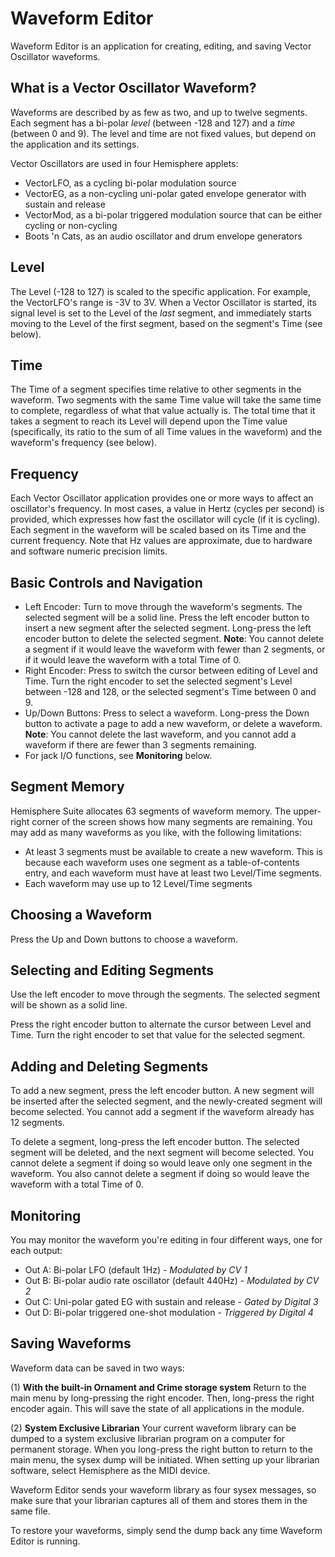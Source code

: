 # Waveform Editor

Waveform Editor is an application for creating, editing, and saving Vector Oscillator waveforms.

## What is a Vector Oscillator Waveform?

Waveforms are described by as few as two, and up to twelve segments. Each segment has a bi-polar _level_ (between -128 and 127) and a _time_ (between 0 and 9). The level and time are not fixed values, but depend on the application and its settings.

Vector Oscillators are used in four Hemisphere applets:

* VectorLFO, as a cycling bi-polar modulation source
* VectorEG, as a non-cycling uni-polar gated envelope generator with sustain and release
* VectorMod, as a bi-polar triggered modulation source that can be either cycling or non-cycling
* Boots 'n Cats, as an audio oscillator and drum envelope generators

## Level

The Level (-128 to 127) is scaled to the specific application. For example, the VectorLFO's range is -3V to 3V. When a Vector Oscillator is started, its signal level is set to the Level of the _last_ segment, and immediately starts moving to the Level of the first segment, based on the segment's Time (see below).

## Time

The Time of a segment specifies time relative to other segments in the waveform. Two segments with the same Time value will take the same time to complete, regardless of what that value actually is. The total time that it takes a segment to reach its Level will depend upon the Time value (specifically, its ratio to the sum of all Time values in the waveform) and the waveform's frequency (see below).

## Frequency

Each Vector Oscillator application provides one or more ways to affect an oscillator's frequency. In most cases, a value in Hertz (cycles per second) is provided, which expresses how fast the oscillator will cycle (if it is cycling). Each segment in the waveform will be scaled based on its Time and the current frequency. Note that Hz values are approximate, due to hardware and software numeric precision limits.

## Basic Controls and Navigation

* Left Encoder: Turn to move through the waveform's segments. The selected segment will be a solid line. Press the left encoder button to insert a new segment after the selected segment. Long-press the left encoder button to delete the selected segment. **Note**: You cannot delete a segment if it would leave the waveform with fewer than 2 segments, or if it would leave the waveform with a total Time of 0.
* Right Encoder: Press to switch the cursor between editing of Level and Time. Turn the right encoder to set the selected segment's Level between -128 and 128, or the selected segment's Time between 0 and 9.
* Up/Down Buttons: Press to select a waveform. Long-press the Down button to activate a page to add a new waveform, or delete a waveform. **Note**: You cannot delete the last waveform, and you cannot add a waveform if there are fewer than 3 segments remaining.
* For jack I/O functions, see **Monitoring** below.

## Segment Memory

Hemisphere Suite allocates 63 segments of waveform memory. The upper-right corner of the screen shows how many segments are remaining. You may add as many waveforms as you like, with the following limitations:

* At least 3 segments must be available to create a new waveform. This is because each waveform uses one segment as a table-of-contents entry, and each waveform must have at least two Level/Time segments.
* Each waveform may use up to 12 Level/Time segments

## Choosing a Waveform

Press the Up and Down buttons to choose a waveform.

## Selecting and Editing Segments

Use the left encoder to move through the segments. The selected segment will be shown as a solid line.

Press the right encoder button to alternate the cursor between Level and Time. Turn the right encoder to set that value for the selected segment.

## Adding and Deleting Segments

To add a new segment, press the left encoder button. A new segment will be inserted after the selected segment, and the newly-created segment will become selected. You cannot add a segment if the waveform already has 12 segments.

To delete a segment, long-press the left encoder button. The selected segment will be deleted, and the next segment will become selected. You cannot delete a segment if doing so would leave only one segment in the waveform. You also cannot delete a segment if doing so would leave the waveform with a total Time of 0.

## Monitoring

You may monitor the waveform you're editing in four different ways, one for each output:

* Out A: Bi-polar LFO (default 1Hz) - _Modulated by CV 1_
* Out B: Bi-polar audio rate oscillator (default 440Hz) - _Modulated by CV 2_
* Out C: Uni-polar gated EG with sustain and release - _Gated by Digital 3_
* Out D: Bi-polar triggered one-shot modulation - _Triggered by Digital 4_

## Saving Waveforms

Waveform data can be saved in two ways:

(1) **With the built-in Ornament and Crime storage system** Return to the main menu by long-pressing the right encoder. Then, long-press the right encoder again. This will save the state of all applications in the module.

(2) **System Exclusive Librarian** Your current waveform library can be dumped to a system exclusive librarian program on a computer for permanent storage. When you long-press the right button to return to the main menu, the sysex dump will be initiated. When setting up your librarian software, select Hemisphere as the MIDI device.

Waveform Editor sends your waveform library as four sysex messages, so make sure that your librarian captures all of them and stores them in the same file.

To restore your waveforms, simply send the dump back any time Waveform Editor is running.
